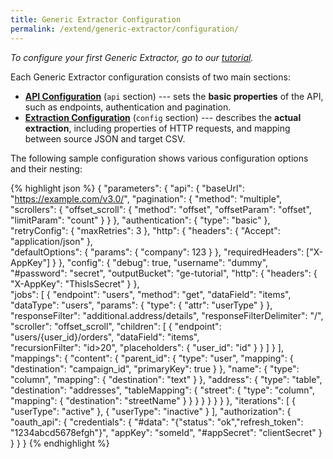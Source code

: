 ```yaml
---
title: Generic Extractor Configuration
permalink: /extend/generic-extractor/configuration/
---
```


*To configure your first Generic Extractor, go to our [tutorial](/extend/generic-extractor/tutorial/).*

Each Generic Extractor configuration consists of two main sections: 

- [**API Configuration**](/extend/generic-extractor/configuration/api/) (`api` section) --- sets the **basic 
properties** of the API, such as endpoints, authentication and pagination. 
- [**Extraction Configuration**](/extend/generic-extractor/configuration/config/) (`config` section) --- describes 
the **actual extraction**, including properties of HTTP requests, and mapping between source JSON and target CSV. 
  

The following sample configuration shows various configuration options and their nesting:

{% highlight json %}
{
    "parameters": {
        "api": {
            "baseUrl": "https://example.com/v3.0/",
            "pagination": {
                "method": "multiple",
                "scrollers": {
                    "offset_scroll": {
                        "method": "offset",
                        "offsetParam": "offset",
                        "limitParam": "count"
                    }
                }
            },
            "authentication": {
                "type": "basic"
            },
            "retryConfig": {
                "maxRetries": 3
            },
            "http": {
                "headers": {
                    "Accept": "application/json"
                },                
                "defaultOptions": {
                    "params": {
                        "company": 123
                    }
                },
                "requiredHeaders": ["X-AppKey"]
            }
        },
        "config": {
            "debug": true,
            "username": "dummy",
            "#password": "secret",
            "outputBucket": "ge-tutorial",
            "http": {
                "headers": {
                    "X-AppKey": "ThisIsSecret"
                }
            },            
            "jobs": [
                {
                    "endpoint": "users",
                    "method": "get",
                    "dataField": "items",
                    "dataType": "users",
                    "params": {
                        "type": {
                            "attr": "userType"
                        }
                    },
                    "responseFilter": "additional.address/details",
                    "responseFilterDelimiter": "/",
                    "scroller": "offset_scroll",
                    "children": [
                        {
                            "endpoint": "users/{user_id}/orders",
                            "dataField": "items",                        
                            "recursionFilter": "id>20",
                            "placeholders": {
                                "user_id": "id"
                            }
                        }
                    ]
                }
            ],
            "mappings": {
                "content": {
                    "parent_id": {
                        "type": "user",
                        "mapping": {
                            "destination": "campaign_id",
                            "primaryKey": true
                        }
                    },
                    "name": {
                        "type": "column",
                        "mapping": {
                            "destination": "text"
                        }
                    },
                    "address": {
                        "type": "table",
                        "destination": "addresses",
                        "tableMapping": {
                            "street": {
                                "type": "column",
                                "mapping": {
                                    "destination": "streetName"
                                }
                            }
                        }
                    }
                }
            }
        }
    },
    "iterations": [
        {
            "userType": "active"
        },
        {
            "userType": "inactive"
        }
    ],
    "authorization": {
        "oauth_api": {
            "credentials": {
                "#data": "{\"status\": \"ok\",\"refresh_token\": \"1234abcd5678efgh\"}",
                "appKey": "someId",
                "#appSecret": "clientSecret"
            }
        }
    }
}
{% endhighlight %}

<script>
document.addEventListener('DOMContentLoaded', function() {
    // Api
    $("span.nt:contains('\"baseUrl\"')").wrap("<a href='/extend/generic-extractor/configuration/api/#base-url'></a>");
    $("span.nt:contains('\"retryConfig\"')").wrap("<a href='/extend/generic-extractor/configuration/api/#retry-configuration'></a>");
    $("span.nt:contains('\"http\"')").first().wrap("<a href='/extend/generic-extractor/configuration/api/#default-http-options'></a>");
    $("span.nt:contains('\"headers\"')").first().wrap("<a href='/extend/generic-extractor/configuration/api/#headers'></a>");
    $("span.nt:contains('\"params\"')").first().wrap("<a href='/extend/generic-extractor/configuration/api/#default-request-parameters'></a>");
    $("span.nt:contains('\"defaultOptions\"')").wrap("<a href='/extend/generic-extractor/configuration/api/#default-request-parameters'></a>");
    $("span.nt:contains('\"requiredHeaders\"')").wrap("<a href='/extend/generic-extractor/configuration/api/#required-headers'></a>");
    $("span.nt:contains('\"pagination\"')").wrap("<a href='/extend/generic-extractor/configuration/api/pagination/'></a>");
    $("span.nt:contains('\"scrollers\"')").wrap("<a href='/extend/generic-extractor/configuration/api/pagination/multiple/'></a>");
    $("span.nt:contains('\"method\"')").first().wrap("<a href='/extend/generic-extractor/configuration/api/pagination/#paging-strategy'></a>");
    $("span.nt:contains('\"authentication\"')").wrap("<a href='/extend/generic-extractor/configuration/api/authentication'></a>");

    // Jobs
    $("span.nt:contains('\"endpoint\"')").wrap("<a href='/extend/generic-extractor/configuration/config/jobs/#endpoint'></a>");
    $("span.nt:contains('\"params\"')").last().wrap("<a href='/extend/generic-extractor/configuration/config/jobs/#request-parameters'></a>");    
    $("span.nt:contains('\"method\"')").last().wrap("<a href='/extend/generic-extractor/configuration/config/jobs/#method'></a>");
    $("span.nt:contains('\"dataField\"')").wrap("<a href='/extend/generic-extractor/configuration/config/jobs/#data-field'></a>");
    $("span.nt:contains('\"dataType\"')").wrap("<a href='/extend/generic-extractor/configuration/config/jobs/#data-type'></a>");
    $("span.nt:contains('\"responseFilter\"')").wrap("<a href='/extend/generic-extractor/configuration/config/jobs/#response-filter'></a>");
    $("span.nt:contains('\"responseFilterDelimiter\"')").wrap("<a href='/extend/generic-extractor/configuration/config/jobs/#response-filter'></a>");
    $("span.nt:contains('\"scroller\"')").last().wrap("<a href='/extend/generic-extractor/configuration/config/jobs/#scroller'></a>");

    // Child jobs
    $("span.nt:contains('\"children\"')").wrap("<a href='/extend/generic-extractor/configuration/config/jobs/#children'></a>");
    $("span.nt:contains('\"recursionFilter\"')").wrap("<a href='/extend/generic-extractor/configuration/config/jobs/children/#filter'></a>");
    $("span.nt:contains('\"placeholders\"')").wrap("<a href='/extend/generic-extractor/configuration/config/jobs/children/#placeholders'></a>");

    // Config root
    $("span.nt:contains('\"config\"')").wrap("<a href='/extend/generic-extractor/configuration/config/'></a>");
    $("span.nt:contains('\"debug\"')").wrap("<a href='/extend/generic-extractor/running/#debug-mode'></a>");
    $("span.nt:contains('\"jobs\"')").wrap("<a href='/extend/generic-extractor/configuration/config/jobs/'></a>");
    $("span.nt:contains('\"mappings\"')").wrap("<a href='/extend/generic-extractor/configuration/configuration/config/mappings/'></a>");
    $("span.nt:contains('\"api\"')").wrap("<a href='/extend/generic-extractor/configuration/api/'></a>");
    $("span.nt:contains('\"outputBucket\"')").wrap("<a href='/extend/generic-extractor/configuration/config/#output-bucket'></a>");
    $("span.nt:contains('\"http\"')").last().wrap("<a href='/extend/generic-extractor/configuration/config/#http'></a>");

    // Mappings
    $("span.nt:contains('\"type\"')").last().wrap("<a href='/extend/generic-extractor/configuration/config/mappings/#configuration'></a>");
    $("span.s2:contains('\"column\"')").wrap("<a href='/extend/generic-extractor/configuration/config/mappings/#column-mapping'></a>");
    $("span.s2:contains('\"user\"')").wrap("<a href='/extend/generic-extractor/configuration/config/mappings/#user-mapping'></a>");
    $("span.s2:contains('\"table\"')").wrap("<a href='/extend/generic-extractor/configuration/config/mappings/#table-mapping'></a>");
    $("span.nt:contains('\"mapping\"')").wrap("<a href='/extend/generic-extractor/configuration/config/mappings/#column-mapping'></a>");
    $("span.nt:contains('\"tableMapping\"')").wrap("<a href='/extend/generic-extractor/configuration/config/mappings/#table-mapping'></a>");
    
    // Authorization
    $("span.nt:contains('\"authorization\"')").wrap("<a href='/extend/generic-extractor/configuration/api/authentication/#oauth'></a>");
    $("span.nt:contains('\"oauth_api\"')").wrap("<a href='/extend/generic-extractor/configuration/api/authentication/#oauth'></a>");
    $("span.nt:contains('\"credentials\"')").wrap("<a href='/extend/generic-extractor/configuration/api/authentication/#oauth'></a>");

    $("span.nt:contains('\"iterations\"')").wrap("<a href='/extend/generic-extractor/iterations/'></a>");    
}, false);
</script>
<style>
pre a {
    border-bottom: 1px dashed navy;
}
</style>
